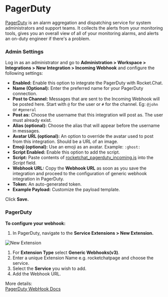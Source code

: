 # PagerDuty

[PagerDuty](https://pagerduty.com) is an alarm aggregation and dispatching service for system administrators and support teams. It collects the alerts from your monitoring tools, gives you an overall view of all of your monitoring alarms, and alerts an on-duty engineer if there's a problem.

### **Admin Settings**

Log in as an administrator and go to **Administration > Workspace > Integrations > New Integration > Incoming Webhook** and configure the following settings:

* **Enabled:** Enable this option to integrate the PagerDuty with Rocket.Chat.
* **Name (Optional):** Enter the preferred name for your PagerDuty connection.
* **Post to Channel:** Messages that are sent to the Incoming Webhook will be posted here. Start with `@` for the user or `#` for the channel. Eg: `@john` or `#general`
* **Post as:** Choose the username that this integration will post as. The user must already exist.
* **Alias (optional):** Choose the alias that will appear before the username in messages.
* **Avatar URL (optional):** An option to override the avatar used to post from this integration. Should be a URL of an image.
* **Emoji (optional):** Use an emoji as an avatar. Example: `:ghost:`
* **Script Enabled:** Enable this option to add the script.
* **Script:** Paste contents of [rocketchat\_pagerduty\_incoming.js](https://github.com/kajisaap/rocketchat-pagerduty/blob/master/rocketchat\_pagerduty\_incoming.js) into the _Script_ field.
* **Webhook URL:** Copy the **Webhook URL** as soon as you save the integration and proceed to the configuration of generic webhook integration in PagerDuty.
* **Token:** An auto-generated token.
* **Example Payload:** Customize the payload template.

Click **Save.**

### PagerDuty

**To configure your webhook:**

1. In PagerDuty, navigate to the **Service Extensions > New Extension.**

![New Extension](../../../../.gitbook/assets/pagerdutyConfiguration.png)

1. For **Extension Type** select **Generic Webhooks(v3)**.
2. Enter a unique Extension Name e.g. rocketchatpage and choose the service.
3. Select the **Service** you wish to add.
4. Add the Webhook URL.

More details:\
[PagerDuty WebHook Docs](https://support.pagerduty.com/hc/en-us/articles/202830320-Webhooks)
